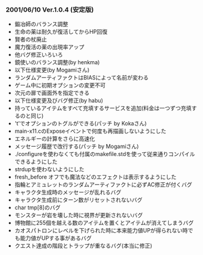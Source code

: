 
### 2001/06/10 Ver.1.0.4 (安定版)

 - 鍛冶師のバランス調整
 - 生命の薬は耐久が復活してからHP回復
 - 賢者の杖廃止
 - 魔力復活の薬の出現率アップ
 - 他バグ修正いろいろ
 - 鏡使いのバランス調整(by henkma)
 - 以下仕様変更(by Mogamiさん)
 - ランダムアーティファクトはBIASによって名前が変わる
 - ゲーム中に初期オプションの変更不可
 - 次元の扉で画面外を指定できる
 - 以下仕様変更及びバグ修正(by habu)
 - 持っているアイテムをすべて充填するサービスを追加(料金は一つずつ充填するのと同じ)
 - 't'でオプションのトグルができる(パッチ by Kokaさん)
 - main-x11.cのExposeイベントで何度も再描画しないようにした
 - エネルギーの計算をさらに高速化
 - メッセージ履歴で改行する(パッチ by Mogamiさん)
 - ./configureを使わなくても付属のmakefile.stdを使って従来通りコンパイルできるようにした
 - strdupを使わないようにした
 - fresh_before オフでも魔法などのエフェクトは表示するようにした
 - 指輪とアミュレットのランダムアーティファクトに必ずAC修正が付くバグ
 - キャラクタ生成時のメッセージが乱れるバグ
 - キャラクタ生成前にターン数がリセットされないバグ
 - char tmp[8]のバグ
 - モンスターが岩を壊した時に視界が更新されないバグ
 - 博物館に255個を越える数のアイテムを置くとアイテムが消えてしまうバグ
 - カオスパトロンにレベルを下げられた時に本来能力値UPが得られない時でも能力値がUPする事があるバグ
 - クエスト達成の階段とトラップが重なるバグ(本当に修正)


